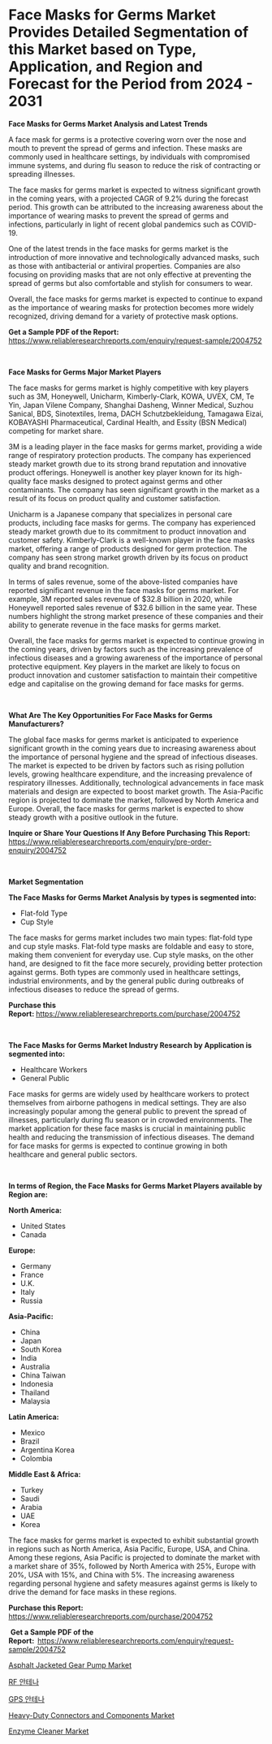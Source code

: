 <p><h1>Face Masks for Germs Market Provides Detailed Segmentation of this Market based on Type, Application, and Region and Forecast for the Period from 2024 - 2031</h1></p><p><strong>Face Masks for Germs Market Analysis and Latest Trends</strong></p>
<p><p>A face mask for germs is a protective covering worn over the nose and mouth to prevent the spread of germs and infection. These masks are commonly used in healthcare settings, by individuals with compromised immune systems, and during flu season to reduce the risk of contracting or spreading illnesses.</p><p>The face masks for germs market is expected to witness significant growth in the coming years, with a projected CAGR of 9.2% during the forecast period. This growth can be attributed to the increasing awareness about the importance of wearing masks to prevent the spread of germs and infections, particularly in light of recent global pandemics such as COVID-19.</p><p>One of the latest trends in the face masks for germs market is the introduction of more innovative and technologically advanced masks, such as those with antibacterial or antiviral properties. Companies are also focusing on providing masks that are not only effective at preventing the spread of germs but also comfortable and stylish for consumers to wear.</p><p>Overall, the face masks for germs market is expected to continue to expand as the importance of wearing masks for protection becomes more widely recognized, driving demand for a variety of protective mask options.</p></p>
<p><strong>Get a Sample PDF of the Report:&nbsp;</strong> <a href="https://www.reliableresearchreports.com/enquiry/request-sample/2004752">https://www.reliableresearchreports.com/enquiry/request-sample/2004752</a></p>
<p>&nbsp;</p>
<p><strong>Face Masks for Germs Major Market Players</strong></p>
<p><p>The face masks for germs market is highly competitive with key players such as 3M, Honeywell, Unicharm, Kimberly-Clark, KOWA, UVEX, CM, Te Yin, Japan Vilene Company, Shanghai Dasheng, Winner Medical, Suzhou Sanical, BDS, Sinotextiles, Irema, DACH Schutzbekleidung, Tamagawa Eizai, KOBAYASHI Pharmaceutical, Cardinal Health, and Essity (BSN Medical) competing for market share.</p><p>3M is a leading player in the face masks for germs market, providing a wide range of respiratory protection products. The company has experienced steady market growth due to its strong brand reputation and innovative product offerings. Honeywell is another key player known for its high-quality face masks designed to protect against germs and other contaminants. The company has seen significant growth in the market as a result of its focus on product quality and customer satisfaction.</p><p>Unicharm is a Japanese company that specializes in personal care products, including face masks for germs. The company has experienced steady market growth due to its commitment to product innovation and customer safety. Kimberly-Clark is a well-known player in the face masks market, offering a range of products designed for germ protection. The company has seen strong market growth driven by its focus on product quality and brand recognition.</p><p>In terms of sales revenue, some of the above-listed companies have reported significant revenue in the face masks for germs market. For example, 3M reported sales revenue of $32.8 billion in 2020, while Honeywell reported sales revenue of $32.6 billion in the same year. These numbers highlight the strong market presence of these companies and their ability to generate revenue in the face masks for germs market.</p><p>Overall, the face masks for germs market is expected to continue growing in the coming years, driven by factors such as the increasing prevalence of infectious diseases and a growing awareness of the importance of personal protective equipment. Key players in the market are likely to focus on product innovation and customer satisfaction to maintain their competitive edge and capitalise on the growing demand for face masks for germs.</p></p>
<p>&nbsp;</p>
<p><strong>What Are The Key Opportunities For Face Masks for Germs Manufacturers?</strong></p>
<p><p>The global face masks for germs market is anticipated to experience significant growth in the coming years due to increasing awareness about the importance of personal hygiene and the spread of infectious diseases. The market is expected to be driven by factors such as rising pollution levels, growing healthcare expenditure, and the increasing prevalence of respiratory illnesses. Additionally, technological advancements in face mask materials and design are expected to boost market growth. The Asia-Pacific region is projected to dominate the market, followed by North America and Europe. Overall, the face masks for germs market is expected to show steady growth with a positive outlook in the future.</p></p>
<p><strong>Inquire or Share Your Questions If Any Before Purchasing This Report:</strong> <a href="https://www.reliableresearchreports.com/enquiry/pre-order-enquiry/2004752">https://www.reliableresearchreports.com/enquiry/pre-order-enquiry/2004752</a></p>
<p>&nbsp;</p>
<p><strong>Market Segmentation</strong></p>
<p><strong>The Face Masks for Germs Market Analysis by types is segmented into:</strong></p>
<p><ul><li>Flat-fold Type</li><li>Cup Style</li></ul></p>
<p><p>The face masks for germs market includes two main types: flat-fold type and cup style masks. Flat-fold type masks are foldable and easy to store, making them convenient for everyday use. Cup style masks, on the other hand, are designed to fit the face more securely, providing better protection against germs. Both types are commonly used in healthcare settings, industrial environments, and by the general public during outbreaks of infectious diseases to reduce the spread of germs.</p></p>
<p><strong>Purchase this Report:&nbsp;</strong><a href="https://www.reliableresearchreports.com/purchase/2004752">https://www.reliableresearchreports.com/purchase/2004752</a></p>
<p>&nbsp;</p>
<p><strong>The Face Masks for Germs Market Industry Research by Application is segmented into:</strong></p>
<p><ul><li>Healthcare Workers</li><li>General Public</li></ul></p>
<p><p>Face masks for germs are widely used by healthcare workers to protect themselves from airborne pathogens in medical settings. They are also increasingly popular among the general public to prevent the spread of illnesses, particularly during flu season or in crowded environments. The market application for these face masks is crucial in maintaining public health and reducing the transmission of infectious diseases. The demand for face masks for germs is expected to continue growing in both healthcare and general public sectors.</p></p>
<p>&nbsp;</p>
<p><strong>In terms of Region, the Face Masks for Germs Market Players available by Region are:</strong></p>
<p>
    <p> <strong> North America: </strong>
        <ul>
            <li>United States</li>
            <li>Canada</li>
        </ul>
        </p> 
    <p> <strong> Europe: </strong>
        <ul>
            <li>Germany</li>
            <li>France</li>
            <li>U.K.</li>
            <li>Italy</li>
            <li>Russia</li>
        </ul>
        </p> 
    <p> <strong> Asia-Pacific: </strong>
        <ul>
            <li>China</li>
            <li>Japan</li>
            <li>South Korea</li>
            <li>India</li>
            <li>Australia</li>
            <li>China Taiwan</li>
            <li>Indonesia</li>
            <li>Thailand</li>
            <li>Malaysia</li>
        </ul>
        </p> 
    <p> <strong> Latin America: </strong>
        <ul>
            <li>Mexico</li>
            <li>Brazil</li>
            <li>Argentina Korea</li>
            <li>Colombia</li>
        </ul>
        </p> 
    <p> <strong> Middle East & Africa: </strong>
        <ul>
            <li>Turkey</li>
            <li>Saudi</li>
            <li>Arabia</li>
            <li>UAE</li>
            <li>Korea</li>
        </ul>
    </p>
    </p>
<p><p>The face masks for germs market is expected to exhibit substantial growth in regions such as North America, Asia Pacific, Europe, USA, and China. Among these regions, Asia Pacific is projected to dominate the market with a market share of 35%, followed by North America with 25%, Europe with 20%, USA with 15%, and China with 5%. The increasing awareness regarding personal hygiene and safety measures against germs is likely to drive the demand for face masks in these regions.</p></p>
<p><strong>Purchase this Report: </strong><a href="https://www.reliableresearchreports.com/purchase/2004752">https://www.reliableresearchreports.com/purchase/2004752</a></p>
<p>&nbsp;<strong>Get a Sample PDF of the Report:&nbsp;&nbsp;</strong><a href="https://www.reliableresearchreports.com/enquiry/request-sample/2004752">https://www.reliableresearchreports.com/enquiry/request-sample/2004752</a></p>
<p><strong></strong></p>
<p><p><a href="https://cute-banjo-8ca.notion.site/Asphalt-Jacketed-Gear-Pump-Market-Provides-Detailed-Segmentation-of-this-Market-based-on-Type-Appli-184289d1d27944739020f3fd4db978b0">Asphalt Jacketed Gear Pump Market</a></p><p><a href="https://medium.com/@nenoworleyg3rknpg0vak2pcs/rf-%EC%95%88%ED%85%8C%EB%82%98-%EC%8B%9C%EC%9E%A5-%EB%B6%84%EC%84%9D-cagr-%EC%8B%9C%EC%9E%A5-%EC%84%B8%EB%B6%84%ED%99%94-%EB%B0%8F-%EA%B8%80%EB%A1%9C%EB%B2%8C-%EC%82%B0%EC%97%85-%EA%B0%9C%EC%9A%94-763696748b66">RF 안테나</a></p><p><a href="https://medium.com/@nenoworleyg3rknpg0vak2pcs/gps-%EC%95%88%ED%85%8C%EB%82%98-%EC%8B%9C%EC%9E%A5%EC%9D%80-%EC%8B%9C%EC%9E%A5-%EC%A0%90%EC%9C%A0%EC%9C%A8-%EC%8B%9C%EC%9E%A5-%ED%8A%B8%EB%A0%8C%EB%93%9C-%EB%B0%8F-%EC%8B%9C%EC%9E%A5-%EC%84%B1%EC%9E%A5%EC%97%90-%EB%8C%80%ED%95%9C-%EC%A0%95%EB%B3%B4%EB%A5%BC-%EC%A0%9C%EA%B3%B5%ED%95%A9%EB%8B%88%EB%8B%A4-4ce8515c7e39">GPS 안테나</a></p><p><a href="https://unruly-ladybug-44b.notion.site/Heavy-Duty-Connectors-and-Components-Market-Research-Report-Reveals-The-Latest-Trends-And-Opportunit-da88b1a0be1e4f87af3ebdabbb592d26">Heavy-Duty Connectors and Components Market</a></p><p><a href="https://view.publitas.com/reportprime-1/enzyme-cleaner-market-share-market-new-trends-analysis-report-by-type-by-application-by-end-use-by-region-and-segment-forecasts-2024-2031/">Enzyme Cleaner Market</a></p></p>